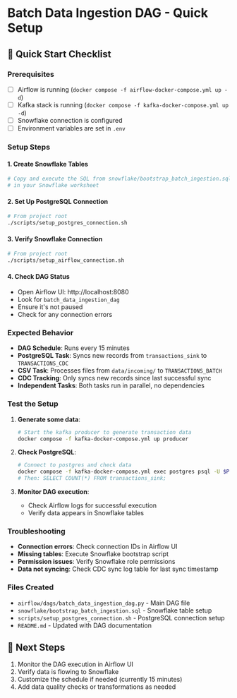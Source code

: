 # Batch Data Ingestion DAG - Quick Setup

## 🚀 Quick Start Checklist

### Prerequisites
- [ ] Airflow is running (`docker compose -f airflow-docker-compose.yml up -d`)
- [ ] Kafka stack is running (`docker compose -f kafka-docker-compose.yml up -d`)
- [ ] Snowflake connection is configured
- [ ] Environment variables are set in `.env`

### Setup Steps

#### 1. Create Snowflake Tables
```bash
# Copy and execute the SQL from snowflake/bootstrap_batch_ingestion.sql
# in your Snowflake worksheet
```

#### 2. Set Up PostgreSQL Connection
```bash
# From project root
./scripts/setup_postgres_connection.sh
```

#### 3. Verify Snowflake Connection
```bash
# From project root
./scripts/setup_airflow_connection.sh
```

#### 4. Check DAG Status
- Open Airflow UI: http://localhost:8080
- Look for `batch_data_ingestion_dag`
- Ensure it's not paused
- Check for any connection errors

### Expected Behavior

- **DAG Schedule**: Runs every 15 minutes
- **PostgreSQL Task**: Syncs new records from `transactions_sink` to `TRANSACTIONS_CDC`
- **CSV Task**: Processes files from `data/incoming/` to `TRANSACTIONS_BATCH`
- **CDC Tracking**: Only syncs new records since last successful sync
- **Independent Tasks**: Both tasks run in parallel, no dependencies

### Test the Setup

1. **Generate some data**:
   ```bash
   # Start the kafka producer to generate transaction data
   docker compose -f kafka-docker-compose.yml up producer
   ```

2. **Check PostgreSQL**:
   ```bash
   # Connect to postgres and check data
   docker compose -f kafka-docker-compose.yml exec postgres psql -U $POSTGRES_USER -d $POSTGRES_DB
   # Then: SELECT COUNT(*) FROM transactions_sink;
   ```

3. **Monitor DAG execution**:
   - Check Airflow logs for successful execution
   - Verify data appears in Snowflake tables

### Troubleshooting

- **Connection errors**: Check connection IDs in Airflow UI
- **Missing tables**: Execute Snowflake bootstrap script
- **Permission issues**: Verify Snowflake role permissions
- **Data not syncing**: Check CDC sync log table for last sync timestamp

### Files Created

- `airflow/dags/batch_data_ingestion_dag.py` - Main DAG file
- `snowflake/bootstrap_batch_ingestion.sql` - Snowflake table setup
- `scripts/setup_postgres_connection.sh` - PostgreSQL connection setup
- `README.md` - Updated with DAG documentation

## 🎯 Next Steps

1. Monitor the DAG execution in Airflow UI
2. Verify data is flowing to Snowflake
3. Customize the schedule if needed (currently 15 minutes)
4. Add data quality checks or transformations as needed
